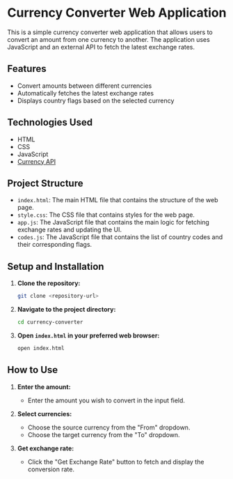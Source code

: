 # Currency Converter Web Application

This is a simple currency converter web application that allows users to convert an amount from one currency to another. The application uses JavaScript and an external API to fetch the latest exchange rates.

## Features

- Convert amounts between different currencies
- Automatically fetches the latest exchange rates
- Displays country flags based on the selected currency

## Technologies Used

- HTML
- CSS
- JavaScript
- [Currency API](https://github.com/fawazahmed0/currency-api)

## Project Structure

- `index.html`: The main HTML file that contains the structure of the web page.
- `style.css`: The CSS file that contains styles for the web page.
- `app.js`: The JavaScript file that contains the main logic for fetching exchange rates and updating the UI.
- `codes.js`: The JavaScript file that contains the list of country codes and their corresponding flags.

## Setup and Installation

1. **Clone the repository:**
    ```bash
    git clone <repository-url>
    ```

2. **Navigate to the project directory:**
    ```bash
    cd currency-converter
    ```

3. **Open `index.html` in your preferred web browser:**
    ```bash
    open index.html
    ```

## How to Use

1. **Enter the amount:**
   - Enter the amount you wish to convert in the input field.

2. **Select currencies:**
   - Choose the source currency from the "From" dropdown.
   - Choose the target currency from the "To" dropdown.

3. **Get exchange rate:**
   - Click the "Get Exchange Rate" button to fetch and display the conversion rate.
